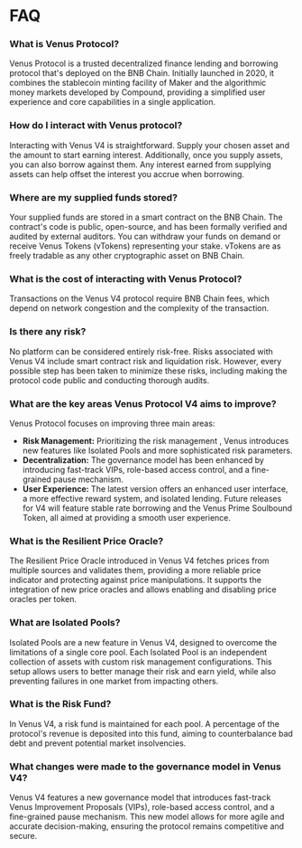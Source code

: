 # FAQ

### **What is Venus Protocol?**

Venus Protocol is a trusted decentralized finance lending and borrowing protocol that's deployed on the BNB Chain. Initially launched in 2020, it combines the stablecoin minting facility of Maker and the algorithmic money markets developed by Compound, providing a simplified user experience and core capabilities in a single application.

### How do I interact with Venus protocol?

Interacting with Venus V4 is straightforward. Supply your chosen asset and the amount to start earning interest. Additionally, once you supply assets, you can also borrow against them. Any interest earned from supplying assets can help offset the interest you accrue when borrowing.

### Where are my supplied funds stored?

Your supplied funds are stored in a smart contract on the BNB Chain. The contract's code is public, open-source, and has been formally verified and audited by external auditors. You can withdraw your funds on demand or receive Venus Tokens (vTokens) representing your stake. vTokens are as freely tradable as any other cryptographic asset on BNB Chain.

### **What is the cost of interacting with Venus Protocol?**

Transactions on the Venus V4 protocol require BNB Chain fees, which depend on network congestion and the complexity of the transaction.

### **Is there any risk?**

No platform can be considered entirely risk-free. Risks associated with Venus V4 include smart contract risk and liquidation risk. However, every possible step has been taken to minimize these risks, including making the protocol code public and conducting thorough audits.

### **What are the key areas Venus Protocol V4 aims to improve?**

Venus Protocol focuses on improving three main areas:

* **Risk Management:** Prioritizing the risk management , Venus introduces new features like Isolated Pools and more sophisticated risk parameters.
* **Decentralization:** The governance model has been enhanced by introducing fast-track VIPs, role-based access control, and a fine-grained pause mechanism.
* **User Experience:** The latest version offers an enhanced user interface, a more effective reward system, and isolated lending. Future releases for V4 will feature stable rate borrowing and the Venus Prime Soulbound Token, all aimed at providing a smooth user experience.

### **What is the Resilient Price Oracle?**

The Resilient Price Oracle introduced in Venus V4 fetches prices from multiple sources and validates them, providing a more reliable price indicator and protecting against price manipulations. It supports the integration of new price oracles and allows enabling and disabling price oracles per token.

### **What are Isolated Pools?**

Isolated Pools are a new feature in Venus V4, designed to overcome the limitations of a single core pool. Each Isolated Pool is an independent collection of assets with custom risk management configurations. This setup allows users to better manage their risk and earn yield, while also preventing failures in one market from impacting others.

### **What is the Risk Fund?**

In Venus V4, a risk fund is maintained for each pool. A percentage of the protocol's revenue is deposited into this fund, aiming to counterbalance bad debt and prevent potential market insolvencies.

### **What changes were made to the governance model in Venus V4?**

Venus V4 features a new governance model that introduces fast-track Venus Improvement Proposals (VIPs), role-based access control, and a fine-grained pause mechanism. This new model allows for more agile and accurate decision-making, ensuring the protocol remains competitive and secure.
